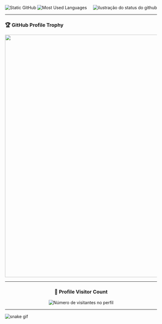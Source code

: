<img align='right' src="https://github-readme-stats.vercel.app/api?username=imLuaraICR&show_icons=true&title_color=783c00&text_color=af552e&icon_color=783c00&bg_color=f8efd4&cache_seconds=2300" alt="ilustração do status do github">

<img src="https://img.shields.io/static/v1?label=Overview&message=Luara&color=f8efd4&style=for-the-badge&logo=GitHub" alt="Static GitHub">
<img src="https://github-readme-stats.vercel.app/api/top-langs/?username=imLuaraICR&layout=compact" alt="Most Used Languages"/>

--- 

### 🏆 GitHub Profile Trophy

<p align="center">
  <a
    href="https://github.com/ryo-ma/github-profile-trophy"
    title="repositório de troféus"
  >
    <img
      width="800"
      src="https://github-profile-trophy.vercel.app/?username=imLuaraICR&column=8&theme=darkhub&no-frame=true&no-bg=true"
    />
  </a>
</p>

---

<div align="center">
  <h3><b>📍 Profile Visitor Count</b></h3>
</div>

<p align="center">
  <img
    src="https://profile-counter.glitch.me/imLuaraICR/count.svg"
    alt="Número de visitantes no perfil"
  />
</p>

---

![snake gif](https://github.com/imLuaraICR/imLuaraICR/blob/output/github-contribution-grid-snake.gif)
